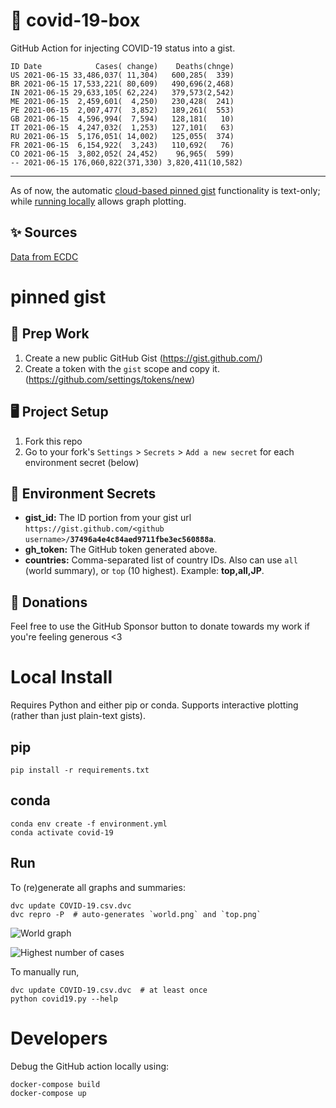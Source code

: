 # 🏥 covid-19-box

GitHub Action for injecting COVID-19 status into a gist.

```
ID Date            Cases( change)    Deaths(chnge)
US 2021-06-15 33,486,037( 11,304)   600,285(  339)
BR 2021-06-15 17,533,221( 80,609)   490,696(2,468)
IN 2021-06-15 29,633,105( 62,224)   379,573(2,542)
ME 2021-06-15  2,459,601(  4,250)   230,428(  241)
PE 2021-06-15  2,007,477(  3,852)   189,261(  553)
GB 2021-06-15  4,596,994(  7,594)   128,181(   10)
IT 2021-06-15  4,247,032(  1,253)   127,101(   63)
RU 2021-06-15  5,176,051( 14,002)   125,055(  374)
FR 2021-06-15  6,154,922(  3,243)   110,692(   76)
CO 2021-06-15  3,802,052( 24,452)    96,965(  599)
-- 2021-06-15 176,060,822(371,330) 3,820,411(10,582)
```

---

As of now, the automatic [cloud-based pinned gist](#pinned-gist) functionality is text-only;
while [running locally](#local-install) allows graph plotting.

## ✨ Sources

[Data from ECDC](https://www.ecdc.europa.eu/en/publications-data/download-todays-data-geographic-distribution-covid-19-cases-worldwide)

# pinned gist

## 🎒 Prep Work
1. Create a new public GitHub Gist (https://gist.github.com/)
1. Create a token with the `gist` scope and copy it. (https://github.com/settings/tokens/new)

## 🖥 Project Setup
1. Fork this repo
1. Go to your fork's `Settings` > `Secrets` > `Add a new secret` for each environment secret (below)

## 🤫 Environment Secrets
- **gist_id:** The ID portion from your gist url `https://gist.github.com/<github username>/`**`37496a4e4c84aed9711fbe3ec560888a`**.
- **gh_token:** The GitHub token generated above.
- **countries:** Comma-separated list of country IDs. Also can use `all` (world summary), or `top` (10 highest). Example: **top,all,JP**.

## 💸 Donations

Feel free to use the GitHub Sponsor button to donate towards my work if you're feeling generous <3

# Local Install

Requires Python and either pip or conda. Supports interactive plotting (rather than just plain-text gists).

## pip

```
pip install -r requirements.txt
```

## conda

```
conda env create -f environment.yml
conda activate covid-19
```

## Run

To (re)generate all graphs and summaries:

```
dvc update COVID-19.csv.dvc
dvc repro -P  # auto-generates `world.png` and `top.png`
```

![World graph](world.png)

![Highest number of cases](top.png)

To manually run,

```
dvc update COVID-19.csv.dvc  # at least once
python covid19.py --help
```

# Developers

Debug the GitHub action locally using:

```
docker-compose build
docker-compose up
```
